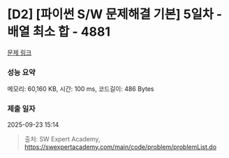 # [D2] [파이썬 S/W 문제해결 기본] 5일차 - 배열 최소 합 - 4881 

[문제 링크](https://swexpertacademy.com/main/code/problem/problemDetail.do?contestProbId=AWTQh00qQs0DFAVT) 

### 성능 요약

메모리: 60,160 KB, 시간: 100 ms, 코드길이: 486 Bytes

### 제출 일자

2025-09-23 15:14



> 출처: SW Expert Academy, https://swexpertacademy.com/main/code/problem/problemList.do